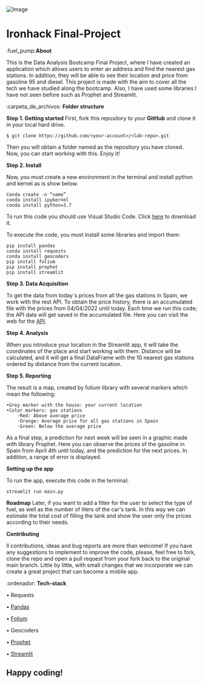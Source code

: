 ![Image](https://motor.elpais.com/wp-content/uploads/2017/06/2017_06_25_foster.jpg)

# Ironhack Final-Project


:fuel_pump:**About** 

This is the Data Analysis Bootcamp Final Project, where I have created an application which allows users to enter an address and find the nearest gas stations. In addition, they will be able to see their location and price from gasoline 95 and diesel.
This project is made with the aim to cover all the tech we have studied along the bootcamp. Also, I have used some libraries I have not seen before such as Prophet and Streamlit.   


:carpeta_de_archivos: **Folder structure**


**Step 1. Getting started**
First, fork this repository to your **GitHub** and clone it in your local hard drive. 

```
$ git clone https://github.com/<your-account>/<lab-repo>.git
```
Then you will obtain a folder named as the repository you have cloned. Now, you can start working with this. Enjoy it!

**Step 2. Install** 

Now, you must create a new environment in the terminal and install python and kernel as is show below.
```
Conda create -n “name”
conda install ipykernel
conda install python=3.7
```
To run this code you should use Visual Studio Code. Click [here](https://docs.microsoft.com/es-es/visualstudio/mac/installation?view=vsmac-2019) to download it. 

To execute the code, you must install some libraries and import them:

```
pip install pandas
conda install requests
conda install geocoders
pip install folium
pip install prophet
pip install streamlit
```

**Step 3. Data Acquisition**

To get the data from today´s prices from all the gas stations in Spain, we work with the rest API. To obtain the price history, there is an accumulated file with the prices from 04/04/2022 until today. Each time we run this code; the API data will get saved in the accumulated file. Here you can visit the web for the [API](https://sede.serviciosmin.gob.es/es-ES/datosabiertos/catalogo/precios-carburantes).

**Step 4. Analysis**

When you introduce your location in the Streamlit app, it will take the coordinates of the place and start working with them. Distance will be calculated, and it will get a final DataFrame with the 10 nearest gas stations ordered by distance from the current location. 

**Step 5. Reporting**

The result is a map, created by folium library with several markers which mean the following: 
    
    •Grey marker with the house: your current location
    •Color markers: gas stations
        ·Red: Above average price
        ·Orange: Average price for all gas stations in Spain
        ·Green: Below the average price

As a final step, a prediction for next week will be seen in a graphic made with library Prophet. Here you can observe the prices of the gasoline in Spain from April 4th until today, and the prediction for the next prices. In addition, a range of error is displayed.

**Setting up the app**

To run the app, execute this code in the terminal:
````
streamlit run main.py 
````

**Roadmap**
Later, if you want to add a filter for the user to select the type of fuel, as well as the number of liters of the car's tank. In this way we can estimate the total cost of filling the tank and show the user only the prices according to their needs.

**Contributing**

ll contributions, ideas and bug reports are more than welcome!
If you have any suggestions to implement to improve the code, please, feel free to fork, clone the repo and open a pull request from your fork back to the original main branch. Little by little, with small changes that we incorporate we can create a great project that can become a mobile app.

:ordenador: **Tech-stack**

• Requests

• [Pandas](https://pandas.pydata.org/pandas-docs/stable/)

• [Folium](https://python-visualization.github.io/folium/modules.html)

• Geocoders

• [Prophet](https://facebook.github.io/prophet/)

• [Streamlit](https://streamlit.io/)

## Happy coding!

